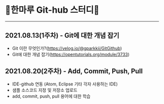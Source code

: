 <!--
- 👋 Hi, I’m @hanmaru2021
- 👀 I’m interested in ...
- 🌱 I’m currently learning ...
- 💞️ I’m looking to collaborate on ...
- 📫 How to reach me ...
✨
-->

# 🌱한마루 Git-hub 스터디🌱
------------

##  2021.08.13(1주차) - Git에 대한 개념 잡기
- Git 이란 무엇인가?(https://velog.io/@gparkkii/GitGithub)
- Git에 대한 개념 잡기(https://opentutorials.org/module/3733)

##  2021.08.20(2주차) - Add, Commit, Push, Pull
- IDE-github 연동
  (Atom, Eclipse 기타 각자 사용하는 IDE)
- 샘플 소스코드 지정 및 저장소 업로드
- add, commit, push, pull 용어에 대한 학습




